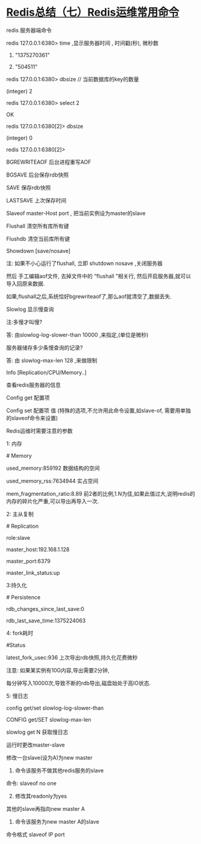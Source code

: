 # [Redis总结（七）Redis运维常用命令](https://www.cnblogs.com/zhangweizhong/p/7531471.html)

redis 服务器端命令

redis 127.0.0.1:6380> time ,显示服务器时间 , 时间戳(秒), 微秒数

1) "1375270361"

2) "504511"

 

redis 127.0.0.1:6380> dbsize // 当前数据库的key的数量

(integer) 2

redis 127.0.0.1:6380> select 2

OK

redis 127.0.0.1:6380[2]> dbsize

(integer) 0

redis 127.0.0.1:6380[2]>

 

 

BGREWRITEAOF 后台进程重写AOF

BGSAVE    后台保存rdb快照

SAVE     保存rdb快照

LASTSAVE   上次保存时间

 

Slaveof master-Host port , 把当前实例设为master的slave

 

Flushall 清空所有库所有键

Flushdb 清空当前库所有键

Showdown [save/nosave]

 

注: 如果不小心运行了flushall, 立即 shutdown nosave ,关闭服务器

然后 手工编辑aof文件, 去掉文件中的 “flushall ”相关行, 然后开启服务器,就可以导入回原来数据.

 

如果,flushall之后,系统恰好bgrewriteaof了,那么aof就清空了,数据丢失.

 

Slowlog 显示慢查询

注:多慢才叫慢?

答: 由slowlog-log-slower-than 10000 ,来指定,(单位是微秒)

 

服务器储存多少条慢查询的记录?

答: 由 slowlog-max-len 128 ,来做限制

 

Info [Replication/CPU/Memory..]

查看redis服务器的信息

 

Config get 配置项 

Config set 配置项 值 (特殊的选项,不允许用此命令设置,如slave-of, 需要用单独的slaveof命令来设置)

 

Redis运维时需要注意的参数

1: 内存

\# Memory

used_memory:859192 数据结构的空间

used_memory_rss:7634944 实占空间

mem_fragmentation_ratio:8.89 前2者的比例,1.N为佳,如果此值过大,说明redis的内存的碎片化严重,可以导出再导入一次.

2: 主从复制

\# Replication

role:slave

master_host:192.168.1.128

master_port:6379

master_link_status:up

 

3:持久化

\# Persistence

rdb_changes_since_last_save:0

rdb_last_save_time:1375224063

 

4: fork耗时

\#Status

latest_fork_usec:936 上次导出rdb快照,持久化花费微秒

注意: 如果某实例有10G内容,导出需要2分钟,

每分钟写入10000次,导致不断的rdb导出,磁盘始处于高IO状态.

 

 

5: 慢日志

config get/set slowlog-log-slower-than

CONFIG get/SET slowlog-max-len

slowlog get N 获取慢日志

 

运行时更改master-slave

修改一台slave(设为A)为new master

1) 命令该服务不做其他redis服务的slave

  命令: slaveof no one

2) 修改其readonly为yes

 

其他的slave再指向new master A

1) 命令该服务为new master A的slave

  命令格式 slaveof IP port